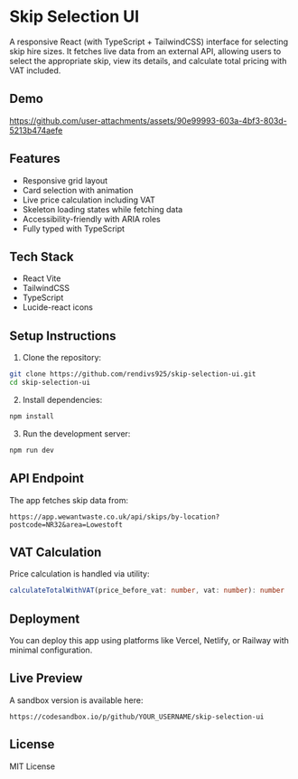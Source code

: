 # Skip Selection UI

A responsive React (with TypeScript + TailwindCSS) interface for selecting skip hire sizes. It fetches live data from an external API, allowing users to select the appropriate skip, view its details, and calculate total pricing with VAT included.

## Demo

https://github.com/user-attachments/assets/90e99993-603a-4bf3-803d-5213b474aefe

## Features

- Responsive grid layout
- Card selection with animation
- Live price calculation including VAT
- Skeleton loading states while fetching data
- Accessibility-friendly with ARIA roles
- Fully typed with TypeScript

## Tech Stack

- React Vite
- TailwindCSS
- TypeScript
- Lucide-react icons

## Setup Instructions

1. Clone the repository:

```bash
git clone https://github.com/rendivs925/skip-selection-ui.git
cd skip-selection-ui
```

2. Install dependencies:

```bash
npm install
```

3. Run the development server:

```bash
npm run dev
```

## API Endpoint

The app fetches skip data from:

```
https://app.wewantwaste.co.uk/api/skips/by-location?postcode=NR32&area=Lowestoft
```

## VAT Calculation

Price calculation is handled via utility:

```ts
calculateTotalWithVAT(price_before_vat: number, vat: number): number
```

## Deployment

You can deploy this app using platforms like Vercel, Netlify, or Railway with minimal configuration.

## Live Preview

A sandbox version is available here:

```
https://codesandbox.io/p/github/YOUR_USERNAME/skip-selection-ui
```

## License

MIT License
